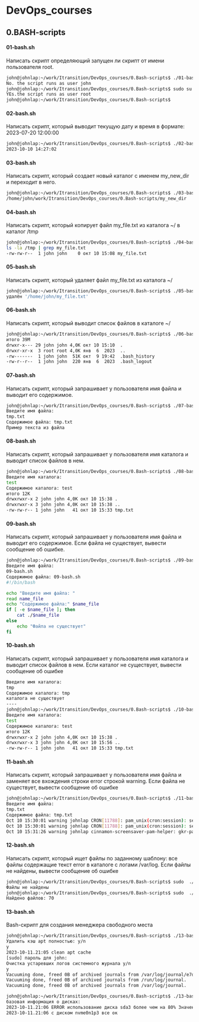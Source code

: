 # DevOps_courses

## 0.BASH-scripts

#### 01-bash.sh
Написать скрипт определяющий запущен ли скрипт от имени пользователя root.
```bash
john@johnlap:~/work/Itransition/DevOps_courses/0.Bash-scripts$ ./01-bash.sh 
No. the script runs as user john
john@johnlap:~/work/Itransition/DevOps_courses/0.Bash-scripts$ sudo su root ./01-bash.sh 
YEs.the script runs as user root
john@johnlap:~/work/Itransition/DevOps_courses/0.Bash-scripts$ 
```

#### 02-bash.sh
Написать скрипт, который выводит текущую дату и время в формате:
2023-07-20 12:00:00
```bash
john@johnlap:~/work/Itransition/DevOps_courses/0.Bash-scripts$ ./02-bash.sh 
2023-10-10 14:27:02
```

#### 03-bash.sh
Написать скрипт, который создает новый каталог с именем my_new_dir и переходит в
него.
```bash
john@johnlap:~/work/Itransition/DevOps_courses/0.Bash-scripts$ ./03-bash.sh 
/home/john/work/Itransition/DevOps_courses/0.Bash-scripts/my_new_dir
```

#### 04-bash.sh
Написать скрипт, который копирует файл my_file.txt из каталога ~/ в каталог /tmp
```bash
john@johnlap:~/work/Itransition/DevOps_courses/0.Bash-scripts$ ./04-bash.sh 
ls -la /tmp | grep my_file.txt
-rw-rw-r--  1 john john    0 окт 10 15:08 my_file.txt
```

#### 05-bash.sh
Написать скрипт, который удаляет файл my_file.txt из каталога ~/
```bash
john@johnlap:~/work/Itransition/DevOps_courses/0.Bash-scripts$ ./05-bash.sh 
удалён '/home/john/my_file.txt'
```

#### 06-bash.sh
Написать скрипт, который выводит список файлов в каталоге ~/
```bash
john@johnlap:~/work/Itransition/DevOps_courses/0.Bash-scripts$ ./06-bash.sh 
итого 39M
drwxr-x--- 29 john john 4,0K окт 10 15:10  .
drwxr-xr-x  3 root root 4,0K янв  6  2023  ..
-rw-------  1 john john  51K окт  9 19:42  .bash_history
-rw-r--r--  1 john john  220 янв  6  2023  .bash_logout
```

#### 07-bash.sh
Написать скрипт, который запрашивает у пользователя имя файла и выводит его
содержимое.
```bash
john@johnlap:~/work/Itransition/DevOps_courses/0.Bash-scripts$ ./07-bash.sh 
Введите имя файла: 
tmp.txt
Содержимое файла: tmp.txt
Пример текста из файла
```

#### 08-bash.sh
Написать скрипт, который запрашивает у пользователя имя каталога и выводит
список файлов в нем.
```bash
john@johnlap:~/work/Itransition/DevOps_courses/0.Bash-scripts$ ./08-bash.sh 
Введите имя каталога: 
test
Содержимое каталога: test
итого 12K
drwxrwxr-x 2 john john 4,0K окт 10 15:38 .
drwxrwxr-x 3 john john 4,0K окт 10 15:38 ..
-rw-rw-r-- 1 john john   41 окт 10 15:33 tmp.txt
```


#### 09-bash.sh
Написать скрипт, который запрашивает у пользователя имя файла и выводит его
содержимое. Если файла не существует, вывести сообщение об ошибке.
```bash
john@johnlap:~/work/Itransition/DevOps_courses/0.Bash-scripts$ ./09-bash.sh 
Введите имя файла: 
09-bash.sh
Содержимое файла: 09-bash.sh
#!/bin/bash

echo "Введите имя файла: "
read name_file
echo "Содержимое файла:" $name_file
if [ -e $name_file ]; then
    cat ./$name_file
else
    echo "Файла не существует"
fi
```

#### 10-bash.sh
Написать скрипт, который запрашивает у пользователя имя каталога и выводит
список файлов в нем. Если каталог не существует, вывести сообщение об ошибке
```bash
Введите имя каталога: 
tmp
Содержимое каталога: tmp
каталога не существует
----
john@johnlap:~/work/Itransition/DevOps_courses/0.Bash-scripts$ ./10-bash.sh 
Введите имя каталога: 
test
Содержимое каталога: test
итого 12K
drwxrwxr-x 2 john john 4,0K окт 10 15:38 .
drwxrwxr-x 3 john john 4,0K окт 10 15:56 ..
-rw-rw-r-- 1 john john   41 окт 10 15:33 tmp.txt

```

#### 11-bash.sh
Написать скрипт, который запрашивает у пользователя имя файла и заменяет все
вхождения строки error строкой warning. Если файла не существует, вывести сообщение
об ошибке
```bash
john@johnlap:~/work/Itransition/DevOps_courses/0.Bash-scripts$ ./11-bash.sh 
Введите имя файла: 
tmp.txt
Содержимое файла: tmp.txt
Oct 10 15:30:01 warning johnlap CRON[11788]: pam_unix(cron:session): session opened for user root(uid=0) by (uid=0)
Oct 10 15:30:01 warning johnlap CRON[11788]: pam_unix(cron:session): session closed for user root
Oct 10 15:31:26 warning johnlap cinnamon-screensaver-pam-helper: gkr-pam: unlocked login keyring
```

#### 12-bash.sh
Написать скрипт, который ищет файлы по заданному шаблону: все файлы
содержащие текст error в каталоге с логами /var/log. Если файлы не найдены, вывести
сообщение об ошибке
```bash
john@johnlap:~/work/Itransition/DevOps_courses/0.Bash-scripts$ sudo  ./12-bash.sh
Файлы не найдены
john@johnlap:~/work/Itransition/DevOps_courses/0.Bash-scripts$ sudo  ./12-bash.sh
Найдено файлов: 70
```

#### 13-bash.sh
Bash-скрипт для создания менеджера свободного места
```bash
john@johnlap:~/work/Itransition/DevOps_courses/0.Bash-scripts$ ./13-bash.sh clear
Удалить кэш apt полностью: y/n
y
2023-10-11.21:05 clean apt cache
[sudo] пароль для john:     
Очистка устаревших логов системного журнала y/n
y
Vacuuming done, freed 0B of archived journals from /var/log/journal/e7d0df732b0649e49e97a4d764308014.
Vacuuming done, freed 0B of archived journals from /run/log/journal.
Vacuuming done, freed 0B of archived journals from /var/log/journal.

john@johnlap:~/work/Itransition/DevOps_courses/0.Bash-scripts$ ./13-bash.sh info
базовая информация о дисках:
2023-10-11.21:06 ERROR использование диска sda3 более чем на 80% Значение 94
2023-10-11.21:06 с диском nvme0n1p3 все ок
```